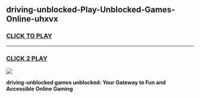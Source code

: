 
## driving-unblocked-Play-Unblocked-Games-Online-uhxvx
<h3>
<a href="https://premium76.site?title=driving-unblocked&ref=25A">CLICK TO PLAY</a></h3>
<hr>

<h3>
<a href="https://premium76.site?title=driving-unblocked&ref=25A">CLICK 2 PLAY</a>
  
</h3>

<a href="https://premium76.site?title=driving-unblocked&ref=25A"><img src="https://clearcache.store/games.png"></a>


**driving-unblocked games unblocked: Your Gateway to Fun and Accessible Online Gaming**
